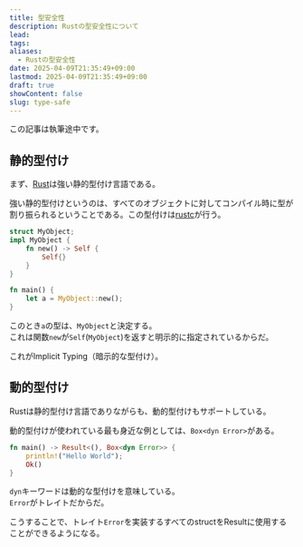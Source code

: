 ```yaml
---
title: 型安全性
description: Rustの型安全性について
lead: 
tags: 
aliases:
  - Rustの型安全性
date: 2025-04-09T21:35:49+09:00
lastmod: 2025-04-09T21:35:49+09:00
draft: true
showContent: false
slug: type-safe
---
```

この記事は執筆途中です。
## 静的型付け
まず、[Rust](Rust.md)は強い静的型付け言語である。

強い静的型付けというのは、すべてのオブジェクトに対してコンパイル時に型が割り振られるということである。この型付けは[rustc](rustc.md)が行う。

```rust
struct MyObject;
impl MyObject {
	fn new() -> Self {
		Self{}
	}
}

fn main() {
	let a = MyObject::new();
}
```

このとき`a`の型は、`MyObject`と決定する。  
これは関数`new`が`Self`(`MyObject`)を返すと明示的に指定されているからだ。

これがImplicit Typing（暗示的な型付け）。
## 動的型付け
Rustは静的型付け言語でありながらも、動的型付けもサポートしている。

動的型付けが使われている最も身近な例としては、`Box<dyn Error>`がある。

```rust
fn main() -> Result<(), Box<dyn Error>> {
	println!("Hello World");
	Ok()
}
```

`dyn`キーワードは動的な型付けを意味している。  
`Error`がトレイトだからだ。

こうすることで、トレイト`Error`を実装するすべてのstructをResultに使用することができるようになる。

